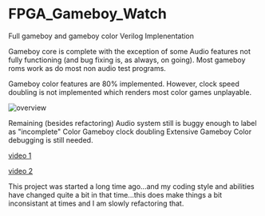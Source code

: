 # FPGA_Gameboy_Watch
Full gameboy and gameboy color Verilog Implenentation

Gameboy core is complete with the exception of some Audio features not fully functioning (and bug fixing is, as always, on going). Most gameboy roms work as do most non audio test programs. 

Gameboy color features are 80% implemented.  However, clock speed doubling is not implemented which renders most color games unplayable.


![overview](useful_docs/overview.jpg)


Remaining (besides refactoring)
   Audio system still is buggy enough to label as "incomplete"
   Color Gameboy clock doubling 
   Extensive Gameboy Color debugging is still needed.
  
 [video 1](https://www.youtube.com/watch?v=uc7wt_IBnak)
 
 [video 2](https://www.youtube.com/watch?v=Pr7vuAg85WQ)
 
This project was started a long time ago...and my coding style and abilities have changed quite a bit in that time...this does make things a bit inconsistant at times and I am slowly refactoring that.  
  
